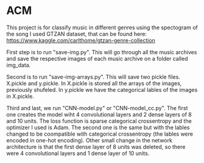 # ACM
This project is for classify music in different genres using the spectogram of the song
I used GTZAN dataset, that can be found here: https://www.kaggle.com/carlthome/gtzan-genre-collection

First step is to run "save-img.py". This will go through all the music archives and save the respective images of each music archive on a folder called img_data.

Second is to run "save-img-arrays.py". This will save two pickle files. X.pickle and y.pickle. In X.pickle is stored all the arrays of the images, previously shufeled. In y.pickle we have the categorical lables of the images in X.pickle.

Third and last, we run "CNN-model.py" or "CNN-model_cc.py". The first one creates the model wiht 4 convolutional layers and 2 dense layers of 8 and 10 units. The loss function is sparse categorical crossentropy and the optimizer I used is Adam.
The second one is the same but with the lables changed to be coompatible with categorical crossentropy (the lables were encoded in one-hot encoding). Other small change in the network architecture is that the first dense layer of 8 units was deleted, so there were 4 convolutional layers and 1 dense layer of 10 units.
